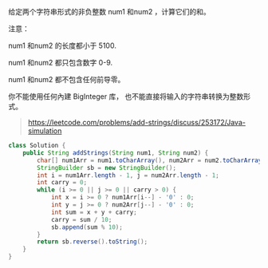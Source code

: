 给定两个字符串形式的非负整数 num1 和num2 ，计算它们的和。

注意：

num1 和num2 的长度都小于 5100.

num1 和num2 都只包含数字 0-9.

num1 和num2 都不包含任何前导零。

你不能使用任何內建 BigInteger 库， 也不能直接将输入的字符串转换为整数形式。
>https://leetcode.com/problems/add-strings/discuss/253172/Java-simulation
```java
class Solution {
    public String addStrings(String num1, String num2) {
        char[] num1Arr = num1.toCharArray(), num2Arr = num2.toCharArray();
        StringBuilder sb = new StringBuilder();
        int i = num1Arr.length - 1, j = num2Arr.length - 1;
        int carry = 0;
        while (i >= 0 || j >= 0 || carry > 0) {
            int x = i >= 0 ? num1Arr[i--] - '0' : 0;
            int y = j >= 0 ? num2Arr[j--] - '0' : 0;
            int sum = x + y + carry;
            carry = sum / 10;
            sb.append(sum % 10);
        }
        return sb.reverse().toString();
    }
}
```
